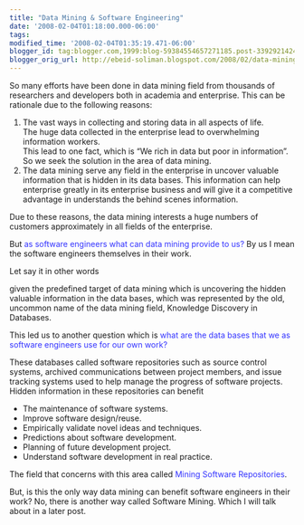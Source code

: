 ```yaml
--- 
title: "Data Mining & Software Engineering" 
date: '2008-02-04T01:18:00.000-06:00' 
tags: 
modified_time: '2008-02-04T01:35:19.471-06:00' 
blogger_id: tag:blogger.com,1999:blog-59384554657271185.post-3392921424835526186
blogger_orig_url: http://ebeid-soliman.blogspot.com/2008/02/data-mining-software-engineering.html
--- 
```


So many efforts have been done in data mining field from thousands
of researchers and developers both in academia and enterprise. This can
be rationale due to the following reasons:  

1.  The vast ways in collecting and storing data in all aspects of
    life.  
    The huge data collected in the enterprise lead to overwhelming
    information workers.  
    This lead to one fact, which is “We rich in data but poor in
    information”. So we seek the solution in the area of data mining.
2.  The data mining serve any field in the enterprise in uncover
    valuable information that is hidden in its data bases. This
    information can help enterprise greatly in its enterprise business
    and will give it a competitive advantage in understands the behind
    scenes information.

Due to these reasons, the data mining interests a huge numbers of
customers approximately in all fields of the enterprise.

But <span style="color:#3333ff;">as software engineers what can data
mining provide to us?</span> By us I mean the software engineers
themselves in their work.

Let say it in other words

given the predefined target of data mining which is uncovering the
hidden valuable information in the data bases, which was represented by
the old, uncommon name of the data mining field, Knowledge Discovery in
Databases.  

This led us to another question which is <span
style="color:#3333ff;">what are the data bases that we as software
engineers use for our own work?</span>

These databases called software repositories such as source control
systems, archived communications between project members, and issue
tracking systems used to help manage the progress of software projects.
Hidden information in these repositories can benefit

-   The maintenance of software systems.
-   Improve software design/reuse.
-   Empirically validate novel ideas and techniques.
-   Predictions about software development.
-   Planning of future development project.
-   Understand software development in real practice.

The field that concerns with this area called <span
style="color:#3333ff;">Mining Software Repositories</span>.  

But, is this the only way data mining can benefit software engineers in
their work? No, there is another way called Software Mining. Which I
will talk about in a later post.
